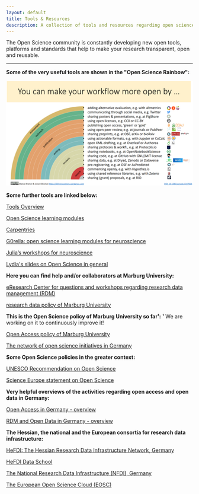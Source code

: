 ```yaml
---
layout: default
title: Tools & Resources
description: A collection of tools and resources regarding open science and open science best practices.
---
```


The Open Science community is constantly developing new open tools, platforms and standards that help to make your research transparent, open and reusable. 

---

**Some of the very useful tools are shown in the "Open Science Rainbow":**

![Rainbow](./assets/images/rainbow-of-open-science.png)

**Some further tools are linked below:**

<a href="https://101innovations.wordpress.com/">Tools Overview</a>

<a href="https://www.fosteropenscience.eu/">Open Science learning modules</a>

<a href="https://carpentries.org/workshops-curricula/">Carpentries</a>

<a href="https://g0rella.github.io/gorella_mwn/index.html">G0rella: open science learning modules for neuroscience</a>

<a href="https://sfbs.pages.uni-marburg.de/sfb135/nowa/nowa.site/workshop/">Julia’s workshops for neuroscience</a>

<a href="https://zenodo.org/communities/hefdi/?page=1&size=20">Lydia's slides on Open Science in general</a>


**Here you can find help and/or collaborators at Marburg University:**


<a href="https://www.uni-marburg.de/de/forschung/kontakt/eresearch">eResearch Center for questions and workshops regarding research data management (RDM)</a>

<a href="https://www.uni-marburg.de/de/universitaet/administration/amtliche-mitteilungen/jahrgang-2018/04-2018.pdf">research data policy of Marburg University</a>


**This is the Open Science policy of Marburg University so far¹:**
¹ We are working on it to continuously improve it!


<a href="https://www.uni-marburg.de/de/ub/forschen/open-access/open-access-policy">Open Access policy of Marburg University</a>

<a href="https://osf.io/tbkzh/">The network of open science initiatives in Germany</a>


**Some Open Science policies in the greater context:**


<a href="https://unesdoc.unesco.org/ark:/48223/pf0000379949.locale=en">UNESCO Recommendation on Open Science</a>

<a href="https://www.scienceeurope.org/our-priorities/open-science/">Science Europe statement on Open Science</a>


**Very helpful overviews of the activities regarding open access and open data in Germany:**


<a href="https://open-access.network/en/home">Open Access in Germany - overview</a>

<a href="https://forschungsdaten.info/">RDM and Open Data in Germany - overview</a>


**The Hessian, the national and the European consortia for research data infrastructure:**


<a href="https://www.uni-marburg.de/en/hefdi/about-hefdi">HeFDI: The Hessian Research Data Infrastructure Network, Germany</a>

<a href="https://www.uni-marburg.de/en/hefdi/hefdi-data-event/hds">HeFDI Data School</a>

<a href="https://www.nfdi.de/">The National Research Data Infrastructure (NFDI), Germany</a>

<a href="https://eosc-portal.eu/">The European Open Science Cloud (EOSC)</a>
